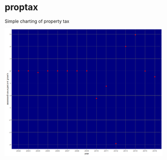 # proptax
Simple charting of property tax

![alt text](https://github.com/aaronferrucci/proptax/blob/master/assessment.percent.growth.png "PNG image")


